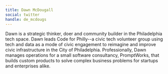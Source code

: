 ```yaml
---
title: Dawn McDougall
social: twitter
handle: de_mcdougs
---
```


Dawn is a strategic thinker, doer and community builder in the Philadelphia tech space. Dawn leads Code for Philly--a civic tech volunteer group using tech and data as a mode of civic engagement to reimagine and improve civic infrastructure in the City of Philadelphia. Professionally, Dawn manages operations for a small software consultancy, PromptWorks, that builds custom products to solve complex business problems for startups and enterprises alike.
